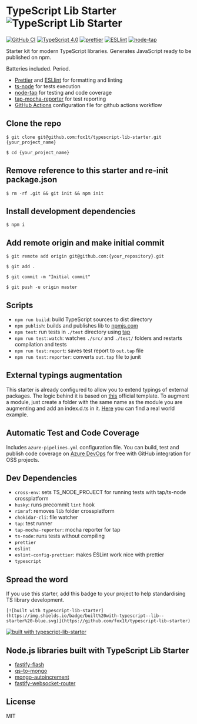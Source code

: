 # TypeScript Lib Starter ![TypeScript Lib Starter](https://user-images.githubusercontent.com/6388707/58274163-9204dc00-7d92-11e9-8746-6cd10e9aa9ea.png)

[![GitHub CI](https://github.com/fox1t/typescript-lib-starter/workflows/ci/badge.svg)](https://github.com/fox1t/typescript-lib-starter/actions)
[![TypeScript 4.0](https://img.shields.io/badge/TypeScript%20-4.0-blue.svg)](https://github.com/microsoft/TypeScript)
[![prettier](https://img.shields.io/badge/styled%20with-Prettier-blue.svg)](https://github.com/prettier/prettier)
[![ESLlint](https://img.shields.io/badge/linted%20by-ESLint-brightgreen.svg)](https://eslint.org)
[![node-tap](https://img.shields.io/badge/tested%20with-node--tap-green.svg)](https://github.com/tapjs/node-tap)

Starter kit for modern TypeScript libraries. Generates JavaScript ready to be published on npm.

 Batteries included. Period.
- [Prettier](https://prettier.io/) and [ESLlint](https://eslint.org) for formatting and linting
- [ts-node](https://github.com/TypeStrong/ts-node) for tests execution
- [node-tap](https://github.com/tapjs/node-tap) for testing and code coverage
- [tap-mocha-reporter](https://github.com/tapjs/tap-mocha-reporter) for test reporting
- [GitHub Actions](https://github.com/features/actions) configuration file for github actions workflow

## Clone the repo
`$ git clone git@github.com:fox1t/typescript-lib-starter.git {your_project_name}`

`$ cd {your_project_name}`

## Remove reference to this starter and re-init package.json
`$ rm -rf .git && git init && npm init`

## Install development dependencies
`$ npm i`

## Add remote origin and make initial commit
`$ git remote add origin git@github.com:{your_repository}.git`

`$ git add .`

`$ git commit -m "Initial commit"`

`$ git push -u origin master`

## Scripts
- `npm run build`: build TypeScript sources to dist directory
- `npm publish`: builds and publishes lib to [npmjs.com](https://www.npmjs.com)
- `npm test`: run tests in `./test` directory using [tap](https://www.npmjs.com/package/tap)
- `npm run test:watch`: watches `./src/` and `./test/` folders and restarts compilation and tests
- `npm run test:report`: saves test report to `out.tap` file
- `npm run test:reporter`: converts `out.tap` file to junit

## External typings augmentation
This starter is already configured to allow you to extend typings of external packages. The logic behind it is based on [this](https://www.typescriptlang.org/docs/handbook/declaration-files/templates/module-plugin-d-ts.html) official template. To augment a module, just create a folder with the same name as the module you are augmenting and add an index.d.ts in it. [Here](https://github.com/fox1t/fastify-websocket-router/tree/master/typings/fastify) you can find a real world example.

## Automatic Test and Code Coverage
Includes `azure-pipelines.yml` configuration file. You can build, test and publish code coverage on [Azure DevOps](https://docs.microsoft.com/en-us/azure/devops/organizations/public/?toc=%2Fazure%2Fdevops%2Forganizations%2Fpublic%2Ftoc.json&bc=%2Fazure%2Fdevops%2Forganizations%2Fpublic%2Fbreadcrumb%2Ftoc.json&view=azure-devops) for free with GitHub integration for OSS projects.

## Dev Dependencies

- `cross-env`: sets TS_NODE_PROJECT for running tests with tap/ts-node crossplatform
- `husky`: runs precommit `lint` hook
- `rimraf`: removes `lib` folder crossplatform
- `chokidar-cli`: file watcher
- `tap`: test runner
- `tap-mocha-reporter`: mocha reporter for tap
- `ts-node`: runs tests without compiling
- `prettier`
- `eslint`
- `eslint-config-prettier`: makes ESLint work nice with prettier
- `typescript`

## Spread the word
If you use this starter, add this badge to your project to help standardising TS library development.

`[![built with typescript-lib-starter](https://img.shields.io/badge/built%20with-typescript--lib--starter%20-blue.svg)](https://github.com/fox1t/typescript-lib-starter)`

[![built with typescript-lib-starter](https://img.shields.io/badge/built%20with-typescript--lib--starter%20-blue.svg)](https://github.com/fox1t/typescript-lib-starter)

## Node.js libraries built with TypeScript Lib Starter
- [fastify-flash](https://github.com/fastify/fastify-flash)
- [qs-to-mongo](https://github.com/fox1t/qs-to-mongo)
- [mongo-autoincrement](https://github.com/fox1t/mongo-autoincrement)
- [fastify-websocket-router](https://github.com/fox1t/fastify-websocket-router)

## License

MIT
